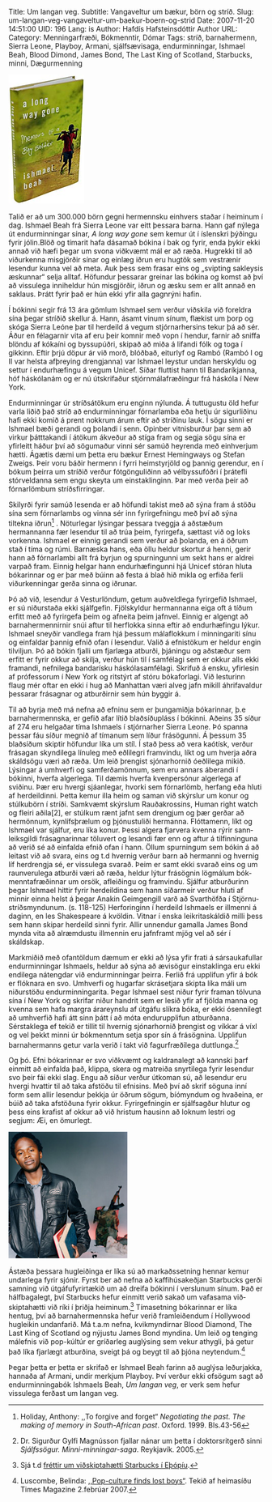 Title: Um langan veg.
Subtitle: Vangaveltur um bækur, börn og stríð.
Slug: um-langan-veg-vangaveltur-um-baekur-boern-og-strid
Date: 2007-11-20 14:51:00
UID: 196
Lang: is
Author: Hafdís Hafsteinsdóttir
Author URL: 
Category: Menningarfræði, Bókmenntir, Dómar
Tags: stríð, barnahermenn, Sierra Leone, Playboy, Armani, sjálfsævisaga, endurminningar, Ishmael Beah, Blood Dimond, James Bond, The Last King of Scotland, Starbucks, minni, Dægurmenning

![A long way gone eftir Ishmael Beah](472.jpg)

Talið er að um 300.000 börn gegni hermennsku einhvers staðar í heiminum í dag. Ishmael Beah frá Sierra Leone var eitt þessara barna. Hann gaf nýlega út endur&shy;minningar sínar, _A long way gone_ sem kemur út í íslenskri þýðingu fyrir jólin.Blöð og tímarit hafa dásamað bókina í bak og fyrir, enda þykir ekki annað við hæfi þegar um svona viðkvæmt mál er að ræða. Hugrekki til að viðurkenna misgjörðir sínar og einlæg iðrun eru hugtök sem vestrænir lesendur kunna vel að meta. Auk þess sem frasar eins og „svipting sakleysis æskunnar“ selja alltaf. Höfundur þessarar greinar las bókina og komst að því að vissulega inniheldur hún misgjörðir, iðrun og æsku sem er allt annað en saklaus. Þrátt fyrir það er hún ekki yfir alla gagnrýni hafin.

Í bókinni segir frá 13 ára gömlum Ishmael sem verður viðskila við foreldra sína þegar stríðið skellur á. Hann, ásamt vinum sínum, flækist um þorp og skóga Sierra Leóne þar til herdeild á vegum stjórnar&shy;hersins tekur þá að sér. Áður en félagarnir vita af eru þeir komnir með vopn í hendur, farnir að sniffa blöndu af kókaíni og byssupúðri, skipað að miða á lifandi fólk og toga í gikkinn. Eftir þrjú döpur ár við morð, blóðbað, eiturlyf og Rambó (Rambó I og II var helsta afþreying drengjanna) var Ishmael leystur undan herskyldu og settur í endurhæfingu á vegum Unicef. Síðar fluttist hann til Banda&shy;ríkjanna, hóf háskólanám og er nú útskrifaður stjórn&shy;mála&shy;fræðingur frá háskóla í New York.

Endur&shy;minningar úr stríðsátökum eru enginn nýlunda. Á tuttugustu öld hefur varla liðið það stríð að endur&shy;minningar fórnarlamba eða hetju úr sigurliðinu hafi ekki komið á prent nokkrum árum eftir að stríðinu lauk. Í sögu sinni er Ishmael bæði gerandi og þolandi í senn. Opinber vitnisburður þar sem að virkur þátttakandi í átökum ákveður að stíga fram og segja sögu sína er yfirleitt háður því að sögumaður vinni sér samúð heyrenda með einhverjum hætti. Ágætis dæmi um þetta eru bækur Ernest Hemingways og Stefan Zweigs. Þeir voru báðir hermenn í fyrri heimstyrjöld og þannig gerendur, en í bókum þeirra um stríðið verður fót&shy;göngu&shy;liðinn að vélbyssufóðri í þrátefli stórveldanna sem engu skeyta um ein&shy;stak&shy;linginn. Þar með verða þeir að fórnarlömbum stríðs&shy;firringar.

Skilyrði fyrir samúð lesenda er að höfundi takist með að sýna fram á stöðu sína sem fórnarlambs og vinna sér inn fyrirgefningu með því að sýna tiltekna iðrun[^1] .  Nöturlegar lýsingar þessara tveggja á aðstæðum hermannanna fær lesendur til að trúa þeim, fyrirgefa, sættast við og loks vorkenna. Ishmael er einnig gerandi sem verður að þolanda, en á öðrum stað í tíma og rúmi. Barnæska hans, eða öllu heldur skortur á henni, gerir hann að fórnarlambi allt frá byrjun og spurningunni um sekt hans er aldrei varpað fram. Einnig helgar hann endur&shy;hæfingunni hjá Unicef stóran hluta bókarinnar og er þar með búinn að festa á blað hið mikla og erfiða ferli viður&shy;kenningar gerða sinna og iðrunar.

Þó að við, lesendur á Vesturlöndum, getum auðveldlega fyrirgefið Ishmael, er sú niðurstaða ekki sjálfgefin. Fjölskyldur hermannanna eiga oft á tíðum erfitt með að fyrirgefa þeim og afneita þeim jafnvel. Einnig er algengt að barna&shy;her&shy;mennirnir snúi aftur til herflokka sinna eftir að endurhæfingu lýkur. Ishmael sneyðir vandlega fram hjá þessum málaflokkum í minningariti sínu og einfaldar þannig efnið ofan í lesendur. Valið á efnistökum er heldur engin tilviljun. Þó að bókin fjalli um fjarlæga atburði, þjáningu og aðstæður sem erfitt er fyrir okkur að skilja, verður hún til í samfélagi sem er okkur alls ekki framandi, nefnilega bandarísku há&shy;skóla&shy;sam&shy;félagi. Skrifuð á ensku, yfirlesin af prófessorum í New York og ritstýrt af stóru bókaforlagi. Við lesturinn flaug mér oftar en ekki í hug að Manhattan væri alveg jafn mikill áhrifavaldur þessarar frásagnar og atburðirnir sem hún byggir á.

Til að byrja með má nefna að efninu sem er þungamiðja bókarinnar, þ.e barna&shy;hermennska, er gefið afar lítið blaðsíðupláss í bókinni. Aðeins 35 síður af 274 eru helgaðar tíma Ishmaels í stjórnarher Sierra Leone. Þó spanna þessar fáu síður megnið af tímanum sem líður frásögunni. Á þessum 35 blaðsíðum skiptir höfundur líka um stíl. Í stað þess að vera kaótísk, verður frásagan skyndilega línuleg með eðlilegri framvindu, líkt og um hverja aðra skáldsögu væri að ræða. Um leið þrengist sjónarhornið óeðlilega mikið. Lýsingar á umhverfi og sam&shy;ferða&shy;mönnum, sem eru annars áberandi í bókinni, hverfa algerlega. Til dæmis hverfa kvenpersónur algerlega af sviðinu. Þær eru hvergi sjáanlegar, hvorki sem fórnarlömb, herfang eða hluti af herdeildinni. Þetta kemur illa heim og saman við skýrslur um konur og stúlkubörn í stríði. Samkvæmt skýrslum Rauða&shy;krossins, Human right watch og fleiri aðila[2],  er stúlkum rænt jafnt sem drengjum og þær gerðar að hermönnum, kynlífsþrælum og þjónustuliði hermanna. Flóttamenn, líkt og Ishmael var sjálfur, eru líka konur. Þessi algera fjarvera kvenna rýrir sann&shy;leiks&shy;gildi frá&shy;sagnar&shy;innar töluvert og lesandi fær enn og aftur á tilfinninguna að verið sé að einfalda efnið ofan í hann. Öllum spurningum sem bókin á að leitast við að svara, eins og t.d hvernig verður barn að hermanni og hvernig líf herdrengja sé, er vissulega svarað. Þeim er samt ekki svarað eins og um raunverulega atburði væri að ræða, heldur lýtur frásögnin lögmálum bók&shy;mennta&shy;fræðinnar um orsök, afleiðingu og framvindu. Sjálfur atburðurinn þegar Ishmael hittir fyrir herdeildina sem hann síðarmeir verður hluti af minnir einna helst á þegar Anakin Geimgengill varð að Svarthöfða í Stjörnu&shy;stríðs&shy;myndunum. (s. 118-125) Herforinginn í herdeild Ishmaels er illmenni á daginn, en les Shakespeare á kvöldin. Vitnar í enska leik&shy;rita&shy;skáldið milli þess sem hann skipar herdeild sinni fyrir. Allir unnendur gamalla James Bond mynda vita að alræmdustu illmennin eru jafnframt mjög vel að sér í skáldskap. 

Markmiðið með ofantöldum dæmum er ekki að lýsa yfir frati á sárs&shy;auka&shy;fullar endur&shy;minningar Ishmaels, heldur að sýna að ævisögur einstaklinga eru ekki endilega nátengdar við endur&shy;minningar þeirra. Ferlið frá upplifun yfir á bók er flóknara en svo. Umhverfi og hugarfar skrásetjara skipta líka máli um niðurstöðu endur&shy;minninga&shy;rita. Þegar Ishmael sest niður fyrir framan tölvuna sína í New York og skrifar niður handrit sem er lesið yfir af fjölda manna og kvenna sem hafa margra árareynslu af útgáfu slíkra bóka, er ekki ósennilegt að umhverfið hafi átt sinn þátt í að móta endurupplifun atburðanna. Sérstaklega ef tekið er tillit til hvernig sjónarhornið þrengist og víkkar á víxl og vel þekkt minni úr bókmenntum setja spor sín á frásögnina. Upplifun barnahermanns getur varla verið í takt við fagur&shy;fræði&shy;lega duttlunga.[^3]

Og þó. Efni bókarinnar er svo viðkvæmt og kaldranalegt að kannski þarf einmitt að einfalda það, klippa, skera og matreiða snyrtilega fyrir lesendur svo þeir fái ekki slag. Engu að síður verður útkoman sú, að lesendur eru hvergi hvattir til að taka afstöðu til efnisins. Með því að skrif söguna inní form sem allir lesendur þekkja úr öðrum sögum, bíómyndum og hvaðeina, er búið að taka afstöðuna fyrir okkur. Fyrir&shy;gefningin er sjálfsagður hlutur og þess eins krafist af okkur að við hristum hausinn að loknum lestri og segjum: Æi, en ömurlegt.

![Ishmael Beah pósar í Armani jakka](473.jpg)

Ástæða þessara hugleiðinga er líka sú að markaðs&shy;setning hennar kemur undarlega fyrir sjónir. Fyrst ber að nefna að kaffi&shy;húsa&shy;keðjan Starbucks gerði samning við út&shy;gáfu&shy;fyrir&shy;tækið um að dreifa bókinni í verslunum sínum. Það er hálfbagalegt, því Starbucks hefur einmitt verið sakað um vafasama við&shy;skipta&shy;hætti við ríki í þriðja heiminum.[^4] Tímasetning bókarinnar er líka hentug, því að barna&shy;her&shy;mennska hefur verið framleiðendum í Hollywood hugleikin undanfarið. Má t.a.m nefna, kvikmyndirnar Blood Diamond, The Last King of Scotland og nýjustu James Bond myndina. Um leið og tenging málefnis við pop-kúltúr er gríðarleg auglýsing sem vekur athygli, þá getur það líka fjarlægt atburðina, sveigt þá og beygt til að þjóna neytendum.[^5]

Þegar þetta er þetta er skrifað er Ishmael Beah farinn að auglýsa leðurjakka, hannaða af Armani, undir merkjum Playboy. Því verður ekki ofsögum sagt að endur&shy;minninga&shy;bók Ishmaels Beah, _Um langan veg_, er verk sem hefur vissulega ferðast um langan veg.

[^1]: Holiday, Anthony: ,,To forgive and forget“ _Negotiating the past. The making of memory in South-African past_. Oxford. 1999. Bls.43-56

[^2]:  Margrét Gestsdóttir: [Barnahermenn- börn í stríði](http://redcross.lausn.is/Apps/WebObjects/RedCross.woa/1/swdocument/1039160/bornogstrid_skyrsla_margretar_g.pdf?wosid=false). [Skýrsla tekin af vef Rauða Krossins](). Sjá einnig vefsíðu [Human Right Watch](http://www.hrw.org).

[^3]: Dr. Sigurður Gylfi Magnússon fjallar nánar um þetta í doktors&shy;ritgerð sinni _Sjálfssögur. Minni-minningar-saga_. Reykjavík. 2005.

[^4]: Sjá t.d [fréttir um viðskipta&shy;hætti Starbucks í Eþópíu](http://abcnews.go.com/International/story/?id=26080113&page=1 ).

[^5]: Luscombe, Belinda: [,,Pop-culture finds lost boys“](http://www.time.com/time/magazine/article/0,9171,1584807,00.html). Tekið af heimasíðu Times Magazine 2.febrúar 2007.

